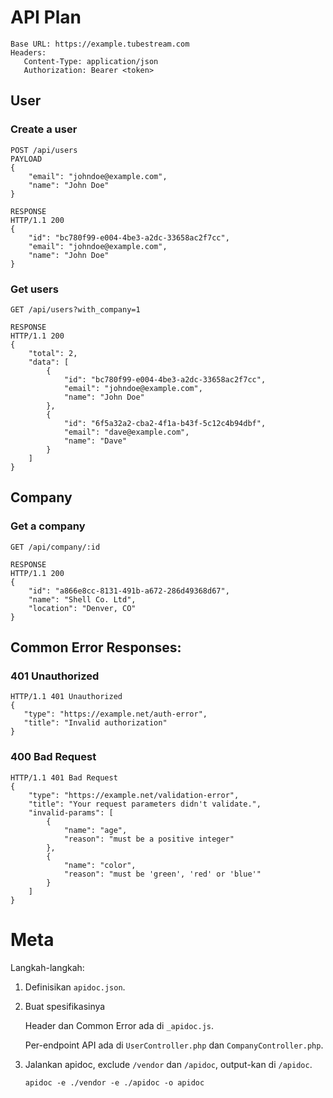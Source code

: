 # API Plan

```
Base URL: https://example.tubestream.com
Headers:
   Content-Type: application/json
   Authorization: Bearer <token>
```

## User

### Create a user
```
POST /api/users
PAYLOAD
{
    "email": "johndoe@example.com",
    "name": "John Doe"
}

RESPONSE
HTTP/1.1 200
{
    "id": "bc780f99-e004-4be3-a2dc-33658ac2f7cc",
    "email": "johndoe@example.com",
    "name": "John Doe"
}
```

### Get users
```
GET /api/users?with_company=1

RESPONSE
HTTP/1.1 200
{
    "total": 2,
    "data": [
        {
            "id": "bc780f99-e004-4be3-a2dc-33658ac2f7cc",
            "email": "johndoe@example.com",
            "name": "John Doe"
        },
        {
            "id": "6f5a32a2-cba2-4f1a-b43f-5c12c4b94dbf",
            "email": "dave@example.com",
            "name": "Dave"
        }
    ]
}
```

## Company
### Get a company
```
GET /api/company/:id

RESPONSE
HTTP/1.1 200
{
    "id": "a866e8cc-8131-491b-a672-286d49368d67",
    "name": "Shell Co. Ltd",
    "location": "Denver, CO"
}
```

## Common Error Responses:
### 401 Unauthorized
```
HTTP/1.1 401 Unauthorized
{
   "type": "https://example.net/auth-error",
   "title": "Invalid authorization"
}
```

### 400 Bad Request
```
HTTP/1.1 401 Bad Request
{
    "type": "https://example.net/validation-error",
    "title": "Your request parameters didn't validate.",
    "invalid-params": [
        {
            "name": "age",
            "reason": "must be a positive integer"
        },
        {
            "name": "color",
            "reason": "must be 'green', 'red' or 'blue'"
        }
    ]
}
```

# Meta

Langkah-langkah:

1. Definisikan `apidoc.json`.
2. Buat spesifikasinya

    Header dan Common Error ada di `_apidoc.js`.

    Per-endpoint API ada di `UserController.php` dan `CompanyController.php`.

3. Jalankan apidoc, exclude `/vendor` dan `/apidoc`, output-kan di `/apidoc`.

    ```
    apidoc -e ./vendor -e ./apidoc -o apidoc
    ```
